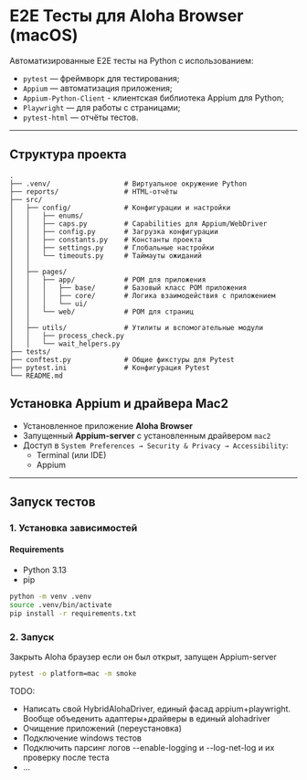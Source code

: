 # E2E Тесты для Aloha Browser (macOS)

Автоматизированные E2E тесты на Python с использованием:
- `pytest` — фреймворк для тестирования;
- `Appium` — автоматизация приложения;
- `Appium-Python-Client` - клиентская библиотека Appium для Python;
- `Playwright` — для работы с страницами;
- `pytest-html` — отчёты тестов.

---

## Структура проекта
```
.
├── .venv/                  # Виртуальное окружение Python
├── reports/                # HTML-отчёты
├── src/                   
│   ├── config/             # Конфигурации и настройки
│   │   ├── enums/         
│   │   ├── caps.py         # Capabilities для Appium/WebDriver
│   │   ├── config.py       # Загрузка конфигурации
│   │   ├── constants.py    # Константы проекта
│   │   ├── settings.py     # Глобальные настройки
│   │   └── timeouts.py     # Таймауты ожиданий
│   │
│   ├── pages/              
│   │   ├── app/            # POM для приложения
│   │   │   ├── base/       # Базовый класс POM приложения
│   │   │   ├── core/       # Логика взаимодействия с приложением
│   │   │   └── ui/         
│   │   └── web/            # POM для страниц
│   │
│   ├── utils/              # Утилиты и вспомогательные модули
│   │   ├── process_check.py  
│   │   └── wait_helpers.py   
├── tests/                  
├── conftest.py             # Общие фикстуры для Pytest
├── pytest.ini              # Конфигурация Pytest      
└── README.md          

```
## Установка Appium и драйвера Mac2
- Установленное приложение **Aloha Browser**
- Запущенный **Appium-server** с установленным драйвером `mac2`
- Доступ в `System Preferences → Security & Privacy → Accessibility`:
  - Terminal (или IDE)
  - Appium
---

## Запуск тестов
### 1. Установка зависимостей
#### Requirements
- Python 3.13
- pip
```bash
python -m venv .venv
source .venv/bin/activate
pip install -r requirements.txt
```

### 2. Запуск
Закрыть Aloha браузер если он был открыт, запущен Appium-server
```bash
pytest -o platform=mac -m smoke
```

TODO:
- Написать свой HybridAlohaDriver, единый фасад appium+playwright. Вообще объеденить адаптеры+драйверы в единый alohadriver
- Очищение приложений (переустановка)
- Подключение windows тестов
- Подключить парсинг логов --enable-logging и --log-net-log и их проверку после теста
- ...
